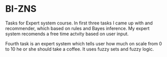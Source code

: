 # BI-ZNS
Tasks for Expert system course.
In first three tasks I came up with and recommender, which based on rules and Bayes inference.
My expert system recomends a free time actvity based on user input.

Fourth task is an expert system which tells user how much on scale from 0 to 10 he or she should 
take a coffee. It uses fuzzy sets and fuzzy logic.
